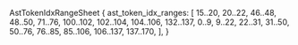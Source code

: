 AstTokenIdxRangeSheet {
    ast_token_idx_ranges: [
        15..20,
        20..22,
        46..48,
        48..50,
        71..76,
        100..102,
        102..104,
        104..106,
        132..137,
        0..9,
        9..22,
        22..31,
        31..50,
        50..76,
        76..85,
        85..106,
        106..137,
        137..170,
    ],
}